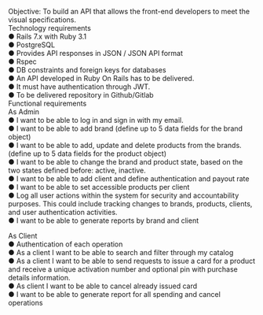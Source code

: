 Objective: To build an API that allows the front-end developers to meet the visual
specifications. <br />
Technology requirements <br />
● Rails 7.x with Ruby 3.1 <br />
● PostgreSQL <br />
● Provides API responses in JSON / JSON API format <br />
● Rspec <br />
● DB constraints and foreign keys for databases <br />
● An API developed in Ruby On Rails has to be delivered. <br />
● It must have authentication through JWT.  <br />
● To be delivered repository in Github/Gitlab <br />
Functional requirements  <br />
As Admin  <br />
● I want to be able to log in and sign in with my email. <br />
● I want to be able to add brand (define up to 5 data fields for the brand object) <br />
● I want to be able to add, update and delete products from the brands. (define
up to 5 data fields for the product object) <br />
● I want to be able to change the brand and product state, based on the two
states defined before: active, inactive. <br />
● I want to be able to add client and define authentication and payout rate <br />
● I want to be able to set accessible products per client <br />
● Log all user actions within the system for security and accountability purposes.
This could include tracking changes to brands, products, clients, and user
authentication activities. <br />
● I want to be able to generate reports by brand and client

As Client <br />
● Authentication of each operation <br />
● As a client I want to be able to search and filter through my catalog <br />
● As a client I want to be able to send requests to issue a card for a product and
receive a unique activation number and optional pin with purchase details
information. <br />
● As client I want to be able to cancel already issued card <br />
● I want to be able to generate report for all spending and cancel operations <br />

